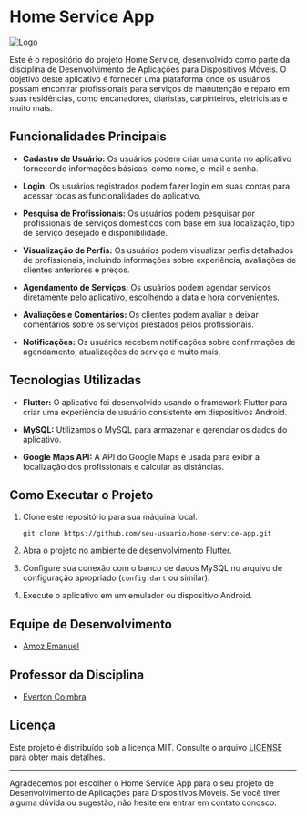 # Home Service App

![Logo](app_logo.png)

Este é o repositório do projeto Home Service, desenvolvido como parte da disciplina de Desenvolvimento de Aplicações para Dispositivos Móveis. O objetivo deste aplicativo é fornecer uma plataforma onde os usuários possam encontrar profissionais para serviços de manutenção e reparo em suas residências, como encanadores, diaristas, carpinteiros, eletricistas e muito mais.

## Funcionalidades Principais

- **Cadastro de Usuário:** Os usuários podem criar uma conta no aplicativo fornecendo informações básicas, como nome, e-mail e senha.

- **Login:** Os usuários registrados podem fazer login em suas contas para acessar todas as funcionalidades do aplicativo.

- **Pesquisa de Profissionais:** Os usuários podem pesquisar por profissionais de serviços domésticos com base em sua localização, tipo de serviço desejado e disponibilidade.

- **Visualização de Perfis:** Os usuários podem visualizar perfis detalhados de profissionais, incluindo informações sobre experiência, avaliações de clientes anteriores e preços.

- **Agendamento de Serviços:** Os usuários podem agendar serviços diretamente pelo aplicativo, escolhendo a data e hora convenientes.

- **Avaliações e Comentários:** Os clientes podem avaliar e deixar comentários sobre os serviços prestados pelos profissionais.

- **Notificações:** Os usuários recebem notificações sobre confirmações de agendamento, atualizações de serviço e muito mais.

## Tecnologias Utilizadas

- **Flutter:** O aplicativo foi desenvolvido usando o framework Flutter para criar uma experiência de usuário consistente em dispositivos Android.

- **MySQL:** Utilizamos o MySQL para armazenar e gerenciar os dados do aplicativo.

- **Google Maps API:** A API do Google Maps é usada para exibir a localização dos profissionais e calcular as distâncias.

## Como Executar o Projeto

1. Clone este repositório para sua máquina local.

   ```shell
   git clone https://github.com/seu-usuario/home-service-app.git
   ```

2. Abra o projeto no ambiente de desenvolvimento Flutter.

3. Configure sua conexão com o banco de dados MySQL no arquivo de configuração apropriado (`config.dart` ou similar).

4. Execute o aplicativo em um emulador ou dispositivo Android.

## Equipe de Desenvolvimento

- [Amoz Emanuel](https://github.com/emanuelamaral)

## Professor da Disciplina

- [Everton Coimbra](https://github.com/evertonfoz)

## Licença

Este projeto é distribuído sob a licença MIT. Consulte o arquivo [LICENSE](LICENSE) para obter mais detalhes.

---

Agradecemos por escolher o Home Service App para o seu projeto de Desenvolvimento de Aplicações para Dispositivos Móveis. Se você tiver alguma dúvida ou sugestão, não hesite em entrar em contato conosco.
